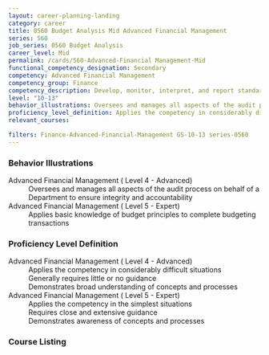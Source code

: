 ```yaml
---
layout: career-planning-landing
category: career
title: 0560 Budget Analysis Mid Advanced Financial Management
series: 560
job_series: 0560 Budget Analysis
career_level: Mid
permalink: /cards/560-Advanced-Financial Management-Mid
functional_competency_designation: Secondary
competency: Advanced Financial Management
competency_group: Finance
competency_description: Develop, monitor, interpret, and report standardized processes/operations to ensure transparency and compliance with financial statutory, regulatory, and leadership guidance with the intent of promoting effectiveness and accountability.
level: "10-13"
behavior_illustrations: Oversees and manages all aspects of the audit process on behalf of a Department to ensure integrity and accountability ? Applies basic knowledge of budget principles to complete budgeting transactions
proficiency_level_definition: Applies the competency in considerably difficult situations ? Generally requires little or no guidance ? Demonstrates broad understanding of concepts and processes ? Applies the competency in the simplest situations ? Requires close and extensive guidance ? Demonstrates awareness of concepts and processes
relevant_courses: 

filters: Finance-Advanced-Financial-Management GS-10-13 series-0560
---
```


<div class="desktop:grid-col-4 margin-y-205">
  <div class="border-top-05 bg-white padding-2 shadow-5 height-full members-hover border-1px border-gray-30 radius-lg">
  <h3>Behavior Illustrations</h3>
  <dl class="text-base"><dt>Advanced Financial Management ( Level 4 - Advanced)</dt><dd>Oversees and manages all aspects of the audit process on behalf of a Department to ensure integrity and accountability</dd><dt>Advanced Financial Management ( Level 5 - Expert)</dt><dd>Applies basic knowledge of budget principles to complete budgeting transactions</dd></dl>
  </div>
</div>
<div class="desktop:grid-col-4 margin-y-205">
<div class="border-top-05 bg-white padding-2 shadow-5 height-full members-hover border-1px border-gray-30 radius-lg">
  <h3>Proficiency Level Definition</h3>
  <dl class="text-base"><dt>Advanced Financial Management ( Level 4 - Advanced)</dt><dd>Applies the competency in considerably difficult situations </dd><dd> Generally requires little or no guidance </dd><dd> Demonstrates broad understanding of concepts and processes</dd><dt>Advanced Financial Management ( Level 5 - Expert)</dt><dd>Applies the competency in the simplest situations </dd><dd> Requires close and extensive guidance </dd><dd> Demonstrates awareness of concepts and processes</dd></dl>
  </div>
</div>
<div class="desktop:grid-col-4 margin-y-205">
<div class="border-top-05 bg-white padding-2 shadow-5 height-full members-hover border-1px border-gray-30 radius-lg">
  <h3>Course Listing</h3>
  <ul class="text-base">
  
  </ul>
  </div>
</div>